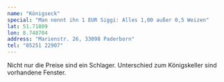 ```yaml
---
name: "Königseck"
special: "Man nennt ihn 1 EUR Siggi: Alles 1,00 außer 0,5 Weizen"
lat: 51.71809
lon: 8.748704
address: "Marienstr. 26, 33098 Paderborn"
tel: "05251 22907"
---
```

Nicht nur die Preise sind ein Schlager. Unterschied zum Königskeller sind vorhandene Fenster.
